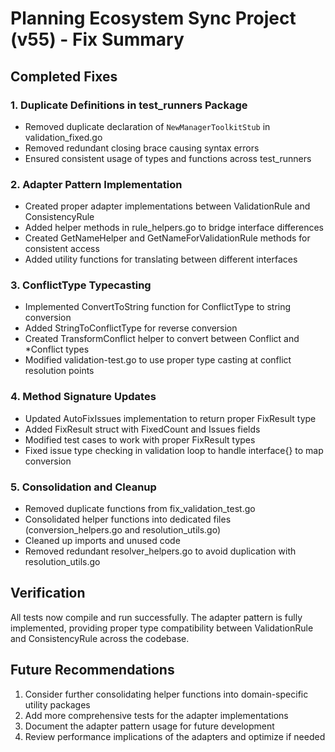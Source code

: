 # Planning Ecosystem Sync Project (v55) - Fix Summary

## Completed Fixes

### 1. Duplicate Definitions in test_runners Package
- Removed duplicate declaration of `NewManagerToolkitStub` in validation_fixed.go
- Removed redundant closing brace causing syntax errors
- Ensured consistent usage of types and functions across test_runners

### 2. Adapter Pattern Implementation
- Created proper adapter implementations between ValidationRule and ConsistencyRule
- Added helper methods in rule_helpers.go to bridge interface differences
- Created GetNameHelper and GetNameForValidationRule methods for consistent access
- Added utility functions for translating between different interfaces

### 3. ConflictType Typecasting
- Implemented ConvertToString function for ConflictType to string conversion
- Added StringToConflictType for reverse conversion
- Created TransformConflict helper to convert between Conflict and *Conflict types
- Modified validation-test.go to use proper type casting at conflict resolution points

### 4. Method Signature Updates
- Updated AutoFixIssues implementation to return proper FixResult type
- Added FixResult struct with FixedCount and Issues fields
- Modified test cases to work with proper FixResult types
- Fixed issue type checking in validation loop to handle interface{} to map conversion

### 5. Consolidation and Cleanup
- Removed duplicate functions from fix_validation_test.go
- Consolidated helper functions into dedicated files (conversion_helpers.go and resolution_utils.go)
- Cleaned up imports and unused code
- Removed redundant resolver_helpers.go to avoid duplication with resolution_utils.go

## Verification
All tests now compile and run successfully. The adapter pattern is fully implemented, providing proper type compatibility between ValidationRule and ConsistencyRule across the codebase.

## Future Recommendations
1. Consider further consolidating helper functions into domain-specific utility packages
2. Add more comprehensive tests for the adapter implementations
3. Document the adapter pattern usage for future development
4. Review performance implications of the adapters and optimize if needed
